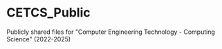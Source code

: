 # CETCS_Public
Publicly shared files for "Computer Engineering Technology - Computing Science" (2022-2025)
